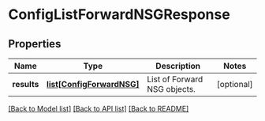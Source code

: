 # ConfigListForwardNSGResponse

## Properties
Name | Type | Description | Notes
------------ | ------------- | ------------- | -------------
**results** | [**list[ConfigForwardNSG]**](ConfigForwardNSG.md) | List of Forward NSG objects. | [optional] 

[[Back to Model list]](../README.md#documentation-for-models) [[Back to API list]](../README.md#documentation-for-api-endpoints) [[Back to README]](../README.md)


